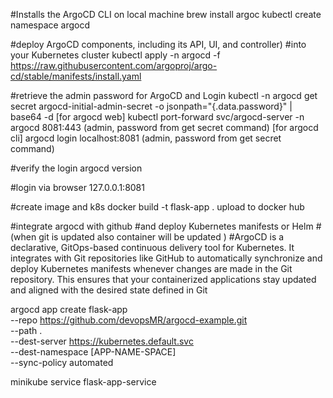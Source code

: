#Installs the ArgoCD CLI on local machine 
brew install argoc
kubectl create namespace argocd

#deploy ArgoCD components, including its API, UI, and controller) 
#into your Kubernetes cluster
kubectl apply -n argocd -f https://raw.githubusercontent.com/argoproj/argo-cd/stable/manifests/install.yaml

#retrieve the  admin password for ArgoCD and Login
kubectl -n argocd get secret argocd-initial-admin-secret -o jsonpath="{.data.password}" | base64 -d
[for argocd web] kubectl port-forward svc/argocd-server -n argocd 8081:443   (admin, password from get secret command)
[for argocd cli] argocd login localhost:8081 (admin, password from get secret command)

#verify the login
argocd version

#login via browser 
127.0.0.1:8081


#create image and k8s
docker build -t flask-app .
upload to docker hub


#integrate argocd with github 
#and deploy Kubernetes manifests or Helm
#(when git is updated also container will be updated )
#ArgoCD is a declarative, GitOps-based continuous delivery tool for Kubernetes. It integrates with Git repositories like GitHub to automatically synchronize and deploy Kubernetes manifests whenever changes are made in the Git repository. This ensures that your containerized applications stay updated and aligned with the desired state defined in Git

argocd app create flask-app \
  --repo https://github.com/devopsMR/argocd-example.git \
  --path . \
  --dest-server https://kubernetes.default.svc \
  --dest-namespace [APP-NAME-SPACE] \
  --sync-policy automated

minikube service flask-app-service




